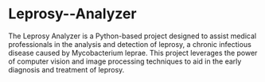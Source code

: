 # Leprosy--Analyzer
The Leprosy Analyzer is a Python-based project designed to assist medical professionals in the analysis and detection of leprosy, a chronic infectious disease caused by Mycobacterium leprae. This project leverages the power of computer vision and image processing techniques to aid in the early diagnosis and treatment of leprosy.

